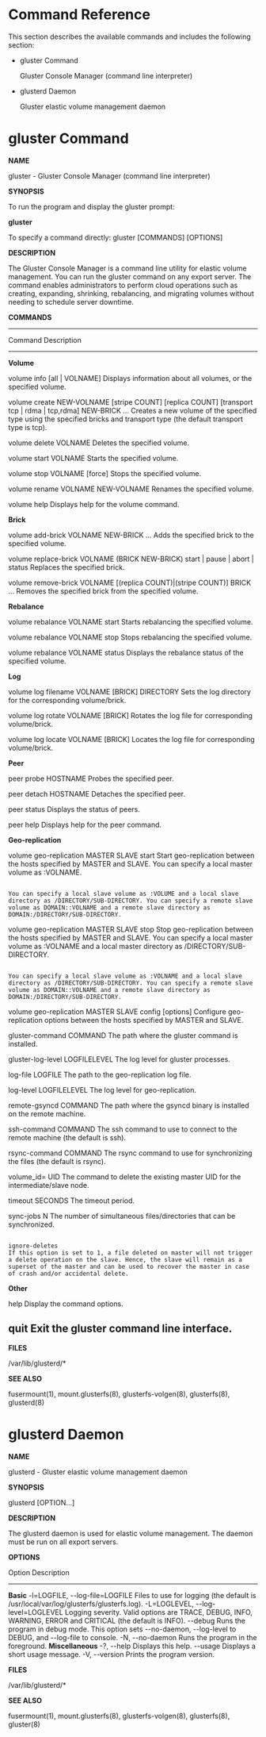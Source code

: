 Command Reference
=================

This section describes the available commands and includes the following
section:

-   gluster Command

    Gluster Console Manager (command line interpreter)

-   glusterd Daemon

    Gluster elastic volume management daemon

gluster Command
===============

**NAME**

gluster - Gluster Console Manager (command line interpreter)

**SYNOPSIS**

To run the program and display the gluster prompt:

**gluster**

To specify a command directly: gluster [COMMANDS] [OPTIONS]

**DESCRIPTION**

The Gluster Console Manager is a command line utility for elastic volume
management. You can run the gluster command on any export server. The
command enables administrators to perform cloud operations such as
creating, expanding, shrinking, rebalancing, and migrating volumes
without needing to schedule server downtime.

**COMMANDS**

  ---------------------------------------------------------------------------------------------------------------------------------------------------------------------------------------------------------------------------------------------------------------------------------------------------------------------------------------------------------------------------------------------------------------------------------------------------------------------------------------------------------------------------------------------------------------------------------------------------
  Command                                                                                                    Description
  ---------------------------------------------------------------------------------------------------------- ------------------------------------------------------------------------------------------------------------------------------------------------------------------------------------------------------------------------------------- --------------------------------------------------------------------------------------------------------------------------------------------------------------------------------------------------------------------------------------------------
  **Volume**

  volume info [all | VOLNAME]                                                                                Displays information about all volumes, or the specified volume.

  volume create NEW-VOLNAME [stripe COUNT] [replica COUNT] [transport tcp | rdma | tcp,rdma] NEW-BRICK ...   Creates a new volume of the specified type using the specified bricks and transport type (the default transport type is tcp).

  volume delete VOLNAME                                                                                      Deletes the specified volume.

  volume start VOLNAME                                                                                       Starts the specified volume.

  volume stop VOLNAME [force]                                                                                Stops the specified volume.

  volume rename VOLNAME NEW-VOLNAME                                                                          Renames the specified volume.

  volume help                                                                                                Displays help for the volume command.

  **Brick**

  volume add-brick VOLNAME NEW-BRICK ...                                                                     Adds the specified brick to the specified volume.

  volume replace-brick VOLNAME (BRICK NEW-BRICK) start | pause | abort | status                              Replaces the specified brick.

  volume remove-brick VOLNAME [(replica COUNT)|(stripe COUNT)] BRICK ...                                     Removes the specified brick from the specified volume.

  **Rebalance**

  volume rebalance VOLNAME start                                                                             Starts rebalancing the specified volume.

  volume rebalance VOLNAME stop                                                                              Stops rebalancing the specified volume.

  volume rebalance VOLNAME status                                                                            Displays the rebalance status of the specified volume.

  **Log**

  volume log filename VOLNAME [BRICK] DIRECTORY                                                              Sets the log directory for the corresponding volume/brick.

  volume log rotate VOLNAME [BRICK]                                                                          Rotates the log file for corresponding volume/brick.

  volume log locate VOLNAME [BRICK]                                                                          Locates the log file for corresponding volume/brick.

  **Peer**

  peer probe HOSTNAME                                                                                        Probes the specified peer.

  peer detach HOSTNAME                                                                                       Detaches the specified peer.

  peer status                                                                                                Displays the status of peers.

  peer help                                                                                                  Displays help for the peer command.

  **Geo-replication**

  volume geo-replication MASTER SLAVE start                                                                  Start geo-replication between the hosts specified by MASTER and SLAVE. You can specify a local master volume as :VOLNAME.
                                                                                                             
                                                                                                             You can specify a local slave volume as :VOLUME and a local slave directory as /DIRECTORY/SUB-DIRECTORY. You can specify a remote slave volume as DOMAIN::VOLNAME and a remote slave directory as DOMAIN:/DIRECTORY/SUB-DIRECTORY.

  volume geo-replication MASTER SLAVE stop                                                                   Stop geo-replication between the hosts specified by MASTER and SLAVE. You can specify a local master volume as :VOLNAME and a local master directory as /DIRECTORY/SUB-DIRECTORY.
                                                                                                             
                                                                                                             You can specify a local slave volume as :VOLNAME and a local slave directory as /DIRECTORY/SUB-DIRECTORY. You can specify a remote slave volume as DOMAIN::VOLNAME and a remote slave directory as DOMAIN:/DIRECTORY/SUB-DIRECTORY.

  volume geo-replication MASTER SLAVE config [options]                                                                                                                                                                                                                                                                                             Configure geo-replication options between the hosts specified by MASTER and SLAVE.

  gluster-command COMMAND                                                                                    The path where the gluster command is installed.

  gluster-log-level LOGFILELEVEL                                                                             The log level for gluster processes.

  log-file LOGFILE                                                                                           The path to the geo-replication log file.

  log-level LOGFILELEVEL                                                                                     The log level for geo-replication.

  remote-gsyncd COMMAND                                                                                      The path where the gsyncd binary is installed on the remote machine.

  ssh-command COMMAND                                                                                        The ssh command to use to connect to the remote machine (the default is ssh).

  rsync-command COMMAND                                                                                      The rsync command to use for synchronizing the files (the default is rsync).

  volume\_id= UID                                                                                            The command to delete the existing master UID for the intermediate/slave node.

  timeout SECONDS                                                                                            The timeout period.

  sync-jobs N                                                                                                The number of simultaneous files/directories that can be synchronized.

                                                                                                             ignore-deletes                                                                                                                                                                                                                        If this option is set to 1, a file deleted on master will not trigger a delete operation on the slave. Hence, the slave will remain as a superset of the master and can be used to recover the master in case of crash and/or accidental delete.

  **Other**

  help                                                                                                                                                                                                                                                                                                                                             Display the command options.

  quit                                                                                                                                                                                                                                                                                                                                             Exit the gluster command line interface.
  ---------------------------------------------------------------------------------------------------------------------------------------------------------------------------------------------------------------------------------------------------------------------------------------------------------------------------------------------------------------------------------------------------------------------------------------------------------------------------------------------------------------------------------------------------------------------------------------------------

**FILES**

/var/lib/glusterd/\*

**SEE ALSO**

fusermount(1), mount.glusterfs(8), glusterfs-volgen(8), glusterfs(8),
glusterd(8)

glusterd Daemon
===============

**NAME**

glusterd - Gluster elastic volume management daemon

**SYNOPSIS**

glusterd [OPTION...]

**DESCRIPTION**

The glusterd daemon is used for elastic volume management. The daemon
must be run on all export servers.

**OPTIONS**

  Option                              Description
  ----------------------------------- ----------------------------------------------------------------------------------------------------------------
  **Basic**
  -l=LOGFILE, --log-file=LOGFILE      Files to use for logging (the default is /usr/local/var/log/glusterfs/glusterfs.log).
  -L=LOGLEVEL, --log-level=LOGLEVEL   Logging severity. Valid options are TRACE, DEBUG, INFO, WARNING, ERROR and CRITICAL (the default is INFO).
  --debug                             Runs the program in debug mode. This option sets --no-daemon, --log-level to DEBUG, and --log-file to console.
  -N, --no-daemon                     Runs the program in the foreground.
  **Miscellaneous**
  -?, --help                          Displays this help.
  --usage                             Displays a short usage message.
  -V, --version                       Prints the program version.

**FILES**

/var/lib/glusterd/\*

**SEE ALSO**

fusermount(1), mount.glusterfs(8), glusterfs-volgen(8), glusterfs(8),
gluster(8)
